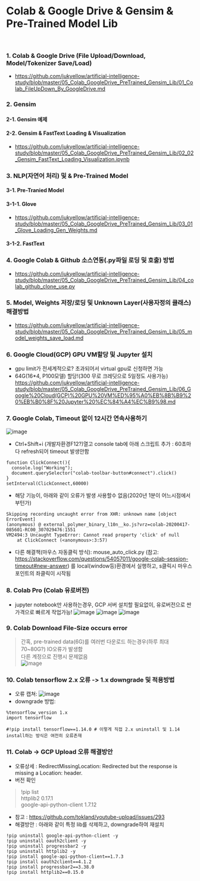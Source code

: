 # Colab & Google Drive & Gensim & Pre-Trained Model Lib
<br>

### 1. Colab & Google Drive (File Upload/Download, Model/Tokenizer Save/Load)
- https://github.com/jukyellow/artificial-intelligence-study/blob/master/05_Colab_GoogleDrive_PreTrained_Gensim_Lib/01_Colab_FileUpDown_By_GoogleDrive.md

### 2. Gensim

#### 2-1. Gensim 예제

#### 2-2. Gensim & FastText Loading & Visualization
- https://github.com/jukyellow/artificial-intelligence-study/blob/master/05_Colab_GoogleDrive_PreTrained_Gensim_Lib/02_02_Gensim_FastText_Loading_Visualization.ipynb

### 3. NLP(자연어 처리) 및 & Pre-Trained Model

#### 3-1. Pre-Tranied Model

#### 3-1-1. Glove
- https://github.com/jukyellow/artificial-intelligence-study/blob/master/05_Colab_GoogleDrive_PreTrained_Gensim_Lib/03_01_Glove_Loading_Gen_Weights.md

#### 3-1-2. FastText  


### 4. Google Colab & Github 소스연동(.py파일 로딩 및 호출) 방법
- https://github.com/jukyellow/artificial-intelligence-study/blob/master/05_Colab_GoogleDrive_PreTrained_Gensim_Lib/04_colab_github_clone_use.py  


### 5. Model, Weights 저장/로딩 및 Unknown Layer(사용자정의 클래스) 해결방법
- https://github.com/jukyellow/artificial-intelligence-study/blob/master/05_Colab_GoogleDrive_PreTrained_Gensim_Lib/05_model_weights_save_load.md
  

### 6. Google Cloud(GCP) GPU VM할당 및 Jupyter 설치
- gpu limit가 전세계적으로? 초과되어서 virtual gpu로 신청하면 가능  
- 64G(16*4, P100모델) 할당!(300 무로 크레딧으로 5일정도 사용가능)  
https://github.com/jukyellow/artificial-intelligence-study/blob/master/05_Colab_GoogleDrive_PreTrained_Gensim_Lib/06_Google%20Cloud(GCP)%20GPU%20VM%ED%95%A0%EB%8B%B9%20%EB%B0%8F%20Jupyter%20%EC%84%A4%EC%B9%98.md 

### 7. Google Colab, Timeout 없이 12시간 연속사용하기
![image](https://user-images.githubusercontent.com/45334819/71640035-1e329680-2cc6-11ea-8ed7-507c197cde71.png)
- Ctrl+Shift+i (개발자환경F12?)열고 console tab에 아래 스크립트 추가 : 60초마다 refresh되어 timeout 발생안함  
```
function ClickConnect(){
  console.log("Working"); 
  document.querySelector("colab-toolbar-button#connect").click() 
}
setInterval(ClickConnect,60000)
```
- 해당 기능이, 아래와 같이 오류가 발생 사용할수 없음(2020년 1분이 어느시점에서 부턴가)
```
Skipping recording uncaught error from XHR: unknown name [object ErrorEvent]
(anonymous) @ external_polymer_binary_l10n__ko.js?vrz=colab-20200417-085601-RC00_307029476:1551
VM2494:3 Uncaught TypeError: Cannot read property 'click' of null
    at ClickConnect (<anonymous>:3:57)
```
- 다른 해결책(마우스 자동클릭 방식): mouse_auto_click.py (참고: https://stackoverflow.com/questions/54057011/google-colab-session-timeout#new-answer)
  를 local(window등)환경에서 실행하고, s클릭시 마우스 포인트의 좌클릭이 시작됨

### 8. Colab Pro (Colab 유로버전)
- jupyter notebook만 사용하는경우, GCP 서버 설치할 필요없이, 유로버전으로 싼가격으로 빠르게 작업가능!
![image](https://user-images.githubusercontent.com/45334819/74098945-551b8800-4b61-11ea-9ff6-bbb56ae525a1.png)
![image](https://user-images.githubusercontent.com/45334819/74098948-59e03c00-4b61-11ea-80b5-7a8222d3935f.png)
![image](https://user-images.githubusercontent.com/45334819/74098949-5e0c5980-4b61-11ea-9d21-c8b5ee738058.png)

### 9. Colab Download File-Size occurs error
> 간혹, pre-trained data(6G)를 여러번 다운로드 하는경우(하루 최대 70~80G?) IO오류가 발생함  
> 다른 계정으로 진행시 문제없음  
![image](https://user-images.githubusercontent.com/45334819/74835457-bfea7180-5360-11ea-8ad1-4d3b7f8d06d4.png)  

### 10. Colab tensorflow 2.x 오류 -> 1.x downgrade 및 적용방법
- 오류 캡쳐:
![image](https://user-images.githubusercontent.com/45334819/77914903-96aef080-72d1-11ea-9e55-2b75caab86fe.png)
- downgrade 방법:
```
%tensorflow_version 1.x
import tensorflow

#!pip install tensorflow==1.14.0 # 이렇게 직접 2.x uninstall 및 1.14 install하는 방식은 여전히 오류존재
```

### 11. Colab -> GCP Upload 오류 해결방안

- 오류상세 : RedirectMissingLocation: Redirected but the response is missing a Location: header.
- 버전 확인
> !pip list  
> httplib2                 0.17.1  
> google-api-python-client 1.7.12    

- 참고 : https://github.com/tokland/youtube-upload/issues/293
- 해결방안 : 아래와 같이 특정 lib를 삭제하고, downgrade하여 재설치  
```
!pip uninstall google-api-python-client -y
!pip uninstall oauth2client -y
!pip uninstall progressbar2 -y
!pip uninstall httplib2 -y
!pip install google-api-python-client==1.7.3
!pip install oauth2client==4.1.2
!pip install progressbar2==3.38.0
!pip install httplib2==0.15.0
```
